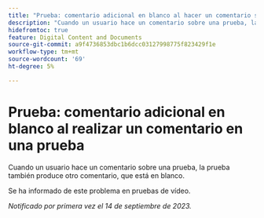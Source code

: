 ```yaml
---
title: "Prueba: comentario adicional en blanco al hacer un comentario sobre una prueba"
description: "Cuando un usuario hace un comentario sobre una prueba, la prueba también produce otro comentario, que está en blanco."
hidefromtoc: true
feature: Digital Content and Documents
source-git-commit: a9f4736853dbc1b6dcc03127998775f823429f1e
workflow-type: tm+mt
source-wordcount: '69'
ht-degree: 5%

---
```



# Prueba: comentario adicional en blanco al realizar un comentario en una prueba

<!--WF, WFP TOCs-->

Cuando un usuario hace un comentario sobre una prueba, la prueba también produce otro comentario, que está en blanco.

Se ha informado de este problema en pruebas de vídeo.

_Notificado por primera vez el 14 de septiembre de 2023._
